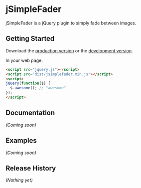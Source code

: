 # jSimpleFader

jSimpleFader is a jQuery plugin to simply fade between images.

## Getting Started

Download the [production version][min] or the [development version][max].

[min]: https://raw.githubusercontent.com/awayken/jquery-jsimplefader/master/dist/jquery.jsimplefader.min.js
[max]: https://raw.githubusercontent.com/awayken/jquery-jsimplefader/master/dist/jquery.jsimplefader.js

In your web page:

```html
<script src="jquery.js"></script>
<script src="dist/jsimplefader.min.js"></script>
<script>
jQuery(function($) {
  $.awesome(); // "awesome"
});
</script>
```

## Documentation
_(Coming soon)_

## Examples
_(Coming soon)_

## Release History
_(Nothing yet)_
